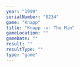 ```yaml
---
year: "1999"
serialNumber: "0234" 
game: "Knapp"
title: "Knapp -v- The Min"
gameLocation: ""
gameDate: ""
result: ""
resultType: ""
type: "game"
---
```

